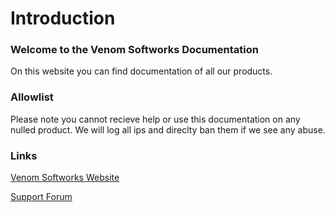 # Introduction


 
### Welcome to the Venom Softworks Documentation

On this website you can find documentation of all our products. 


### Allowlist

Please note you cannot recieve help or use this documentation on any nulled product. We will log all ips and direclty ban them if we see any abuse.


### Links

[Venom Softworks Website](https://venomsoftworks.com/)

[Support Forum](https://hub.venomsoftworks.com/)
